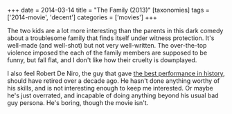 +++
date = 2014-03-14
title = "The Family (2013)"
[taxonomies]
tags = ['2014-movie', 'decent']
categories = ['movies']
+++

The two kids are a lot more interesting than the parents in this dark
comedy about a troublesome family that finds itself under witness
protection. It's well-made (and well-shot) but not very well-written.
The over-the-top violence imposed the each of the family members are
supposed to be funny, but fall flat, and I don't like how their cruelty
is downplayed.

I also feel Robert De Niro, the guy that gave [the best performance in
history], should have retired over a decade ago. He hasn't done
anything worthy of his skills, and is not interesting enough to keep me
interested. Or maybe he's just overrated, and incapable of doing
anything beyond his usual bad guy persona. He's boring, though the
movie isn't.

  [the best performance in history]: @/top-movie-performances.md
